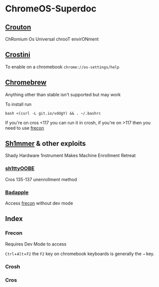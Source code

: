 # ChromeOS-Superdoc

## [Crouton](https://github.com/dnschneid/crouton)
ChRomium Os Universal chrooT envirONment

## [Crostini](https://chromeos.dev/en/linux) 

To enable on a chromebook
`chrome://os-settings/help`

## [Chromebrew](https://github.com/chromebrew/chromebrew)

Anything other than stable isn't supported but may work

To install run 

`bash <(curl -L git.io/vddgY) && . ~/.bashrc`

If you're on cros <117 you can run it in crosh, if you're on >117 then you need to use [frecon](https://github.com/Stewarpt/Chromebook-Superdoc#frecon)

## [Sh1mmer](https://github.com/MercuryWorkshop/sh1mmer) & other exploits
Shady Hardware 1nstrument Makes Machine Enrollment Retreat

### [sh1ttyOOBE](https://github.com/crosbreaker/sh1ttyOOBE/)
Cros 135-137 unenrollment method
### [Badapple](https://github.com/applefritter-inc/BadApple)
Access [frecon](https://github.com/Stewarpt/Chromebook-Superdoc#frecon) without dev mode
## Index 
### Frecon
  Requires Dev Mode to access
 
 `Ctrl`+`Alt`+`F2` the `F2` key on chromebook keyboards is generally the `→` key.
### Crosh
### Cros
